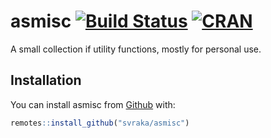 # asmisc [![Build Status](https://travis-ci.com/svraka/asmisc.svg?branch=master)](https://travis-ci.com/svraka/asmisc) [![CRAN](http://www.r-pkg.org/badges/version/asmisc)](https://cran.r-project.org/package=asmisc)

A small collection if utility functions, mostly for personal use.

## Installation

You can install  asmisc from [Github](https://github.com/svraka/asmisc) with:

``` r
remotes::install_github("svraka/asmisc")
```
